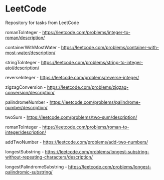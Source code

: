 # LeetCode
Repository for tasks from LeetCode

romanToInteger - https://leetcode.com/problems/integer-to-roman/description/

containerWithMostWater - https://leetcode.com/problems/container-with-most-water/description/

stringToInteger - https://leetcode.com/problems/string-to-integer-atoi/description/

reverseInteger - https://leetcode.com/problems/reverse-integer/

zigzagConversion - https://leetcode.com/problems/zigzag-conversion/description/

palindromeNumber - https://leetcode.com/problems/palindrome-number/description/

twoSum - https://leetcode.com/problems/two-sum/description/

romanToInteger - https://leetcode.com/problems/roman-to-integer/description/

addTwoNumber - https://leetcode.com/problems/add-two-numbers/

longestSubstring - https://leetcode.com/problems/longest-substring-without-repeating-characters/description/

longestPalindromeSubstring - https://leetcode.com/problems/longest-palindromic-substring/
